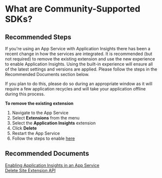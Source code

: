 <properties 
    pageTitle="Integration with App Services"
    description="Explain the current state of App Services integration"
    service="microsoft.insights"
    resource="components"
    authors="debugthings"
    ms.author="jamdavi"
    articleId="insights_appservice"
    displayOrder="99"
    selfHelpType="generic"
    cloudEnvironments="public"
    productPesIds="15693" 
    supportTopicIds="32602209"
 />
 
# What are Community-Supported SDKs?

## **Recommended Steps**

If you're using an App Service with Application Insights there has been a recent change in how the services are integrated. It is recommended (but not required) to remove the existing extension and use the new experience to enable Application Insights. Using the built-in experience will ensure all of the latest settings and versions are applied. Please follow the steps in the Recommended Documents section below.<br>

If you plan to do this, please do so during an appropriate window as it will require a few application recycles and will take your application offline during this process.

**To remove the existing extension**
1. Navigate to the App Service
2. Select **Extensions** from the menu
3. Select the **Application Insights** extension
4. Click **Delete**
5. Restart the App Service
6. Follow the steps to enable [here](https://docs.microsoft.com/en-us/azure/azure-monitor/app/azure-web-apps)

## **Recommended Documents**
[Enabling Application Insights in an App Service](https://docs.microsoft.com/en-us/azure/azure-monitor/app/azure-web-apps)<br>
[Delete Site Extension API](https://docs.microsoft.com/en-us/rest/api/appservice/webapps/deletesiteextension)